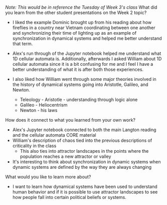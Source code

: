 *Note: This would be in reference the Tuesday of Week 3's class* 
What did you learn from the other student presentations on the Week 2 topic?

* I liked the example Dominic brought up from his reading about how fireflies in a country near Vietnam coordinating between one another and synchronizing their time of lighting up as an example of synchronization in dynamical systems and helped me better understand that term.

* Alex's run through of the Jupyter notebook helped me understand what 1D cellular automata is. Additionally, afterwards I asked William about 1D cellular automata since it is a bit confusing for me and I feel I have a better understanding of what it is after both those experiences.

* I also liked how William went through some major theories involved in the history of dynamical systems going into Aristotle, Galileo, and Newton. 
	* Teleology - Aristotle - understanding through logic alone
	* Galileo - Heliocentrism
	* Newton - his laws

How does it connect to what you learned from your own work?

* Alex's Jupyter notebook connected to both the main Langton reading and the cellular automata CORE material
* William's description of chaos tied into the previous descriptions of criticality in the class
	* This also ties into attractor landscapes in the points where the population reaches a new attractor or valley
* It's interesting to think about synchronization in dynamic systems when dynamic systems are defined by the way they are always changing

What would you like to learn more about?

* I want to learn how dynamical systems have been used to understand human behavior and if it is possible to use attractor landscapes to see how people fall into certain political beliefs or systems.